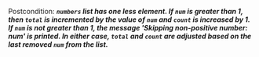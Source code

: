 Postcondition: ***`numbers` list has one less element. If `num` is greater than 1, then `total` is incremented by the value of `num` and `count` is increased by 1. If `num` is not greater than 1, the message 'Skipping non-positive number: num' is printed. In either case, `total` and `count` are adjusted based on the last removed `num` from the list.***